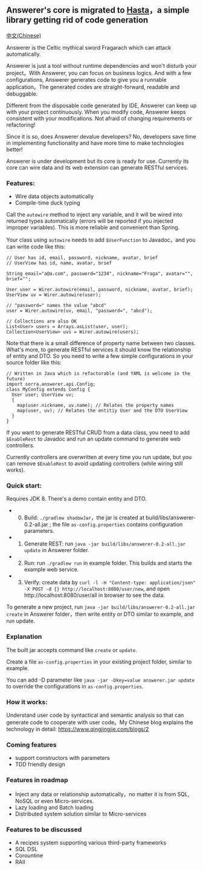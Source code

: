 **Answerer's core is migrated to [Hasta](https://github.com/sorra/hasta)，a simple library getting rid of code generation**
-

[中文(Chinese)](https://github.com/sorra/answerer/blob/master/README.md)

Answerer is the Celtic mythical sword Fragarach which can attack automatically.

Answerer is just a tool without runtime dependencies and won't disturb your project。With Answerer, you can focus on business logics. And with a few configurations, Answerer generates code to give you a runnable application。The generated codes are straight-forward, readable and debuggable.

Different from the disposable code generated by IDE, Answerer can keep up with your project continuously. When you modify code, Answerer keeps consistent with your modifications. Not afraid of changing requirements or refactoring!

Since it is so, does Answerer devalue developers? No, developers save time in implementing functionality and have more time to make technologies better!

Answerer is under development but its core is ready for use. Currently its core can wire data and its web extension can generate RESTful services.

### Features:
- Wire data objects automatically
- Compile-time duck typing

Call the `autowire` method to inject any variable, and it will be wired into returned types automatically (errors will be reported if you injected improper variables). This is more reliable and convenient than Spring.

Your class using `autowire` needs to add `$UserFunction` to Javadoc，and you can write code like this:

```
// User has id, email, password, nickname, avatar, brief
// UserView has id, name, avatar, brief

String email="a@a.com", password="1234", nickname="Fraga", avatar="", brief="";

User user = Wirer.autowire(email, password, nickname, avatar, brief);
UserView uv = Wirer.autowire(user);

// "password=" names the value "abcd"
user = Wirer.autowire(uv, email, "password=", "abcd");

// Collections are also OK
List<User> users = Arrays.asList(user, user);
Collection<UserView> uvs = Wirer.autowire(users);
```


Note that there is a small difference of property name between two classes. What's more, to generate RESTful services it should know the relationship of entity and DTO. So you need to write a few simple configurations in your source folder like this:

```
// Written in Java which is refactorable (and YAML is welcome in the future)
import sorra.answerer.api.Config;
class MyConfig extends Config {
  User user; UserView uv;
  {
    map(user.nickname, uv.name); // Relates the property names
    map(user, uv); // Relates the entitiy User and the DTO UserView
  }
}
```

If you want to generate RESTful CRUD from a data class, you need to add `$EnableRest` to Javadoc and run an update command to generate web controllers.

Currently controllers are overwritten at every time you run update, but you can remove `$EnableRest` to avoid updating controllers (while wiring still works).

### Quick start:
Requires JDK 8. There's a demo contain entity and DTO.

- 0. Build: `./gradlew shadowJar`，the jar is created at build/libs/answerer-0.2-all.jar ; the file `as-config.properties`  contains configuration parameters.
- 1. Generate REST: run `java -jar build/libs/answerer-0.2-all.jar update` in Answerer folder.
- 2. Run: run `./gradlew run` in example folder. This builds and starts the example web service.
- 3. Verify: create data by `curl -l -H "Content-type: application/json" -X POST -d {} http://localhost:8080/user/new`, and open http://localhost:8080/user/all in browser to see the data.

To generate a new project, run `java -jar build/libs/answerer-0.2-all.jar create` in Answerer folder，then write entity or DTO similar to example, and run update.

### Explanation
The built jar accepts command like `create` or `update`.

Create a file `as-config.properties` in your existing project folder, similar to example.

You can add -D parameter like `java -jar -Dkey=value answerer.jar update` to override the configurations in `as-config.properties`.

### How it works:
Understand user code by syntactical and semantic analysis so that can generate code to cooperate with user code。My Chinese blog explains the technology in detail: https://www.qingjingjie.com/blogs/2

### Coming features
- support constructors with parameters
- TDD friendly design

### Features in roadmap
- Inject any data or relationship automatically，no matter it is from SQL, NoSQL or even Micro-services.
- Lazy loading and Batch loading
- Distributed system solution similar to Micro-services

### Features to be discussed
- A recipes system supporting various third-party frameworks
- SQL DSL
- Corountine
- RAII